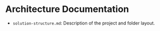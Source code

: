 # Architecture Documentation

- `solution-structure.md`: Description of the project and folder layout.
